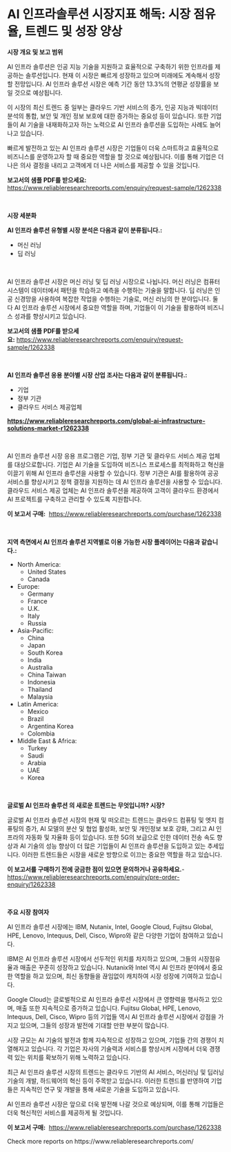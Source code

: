 <p><h1>AI 인프라솔루션 시장지표 해독: 시장 점유율, 트렌드 및 성장 양상</h1></p><p><strong>시장 개요 및 보고 범위</strong></p>
<p><p>AI 인프라 솔루션은 인공 지능 기술을 지원하고 효율적으로 구축하기 위한 인프라를 제공하는 솔루션입니다. 현재 이 시장은 빠르게 성장하고 있으며 미래에도 계속해서 성장할 전망입니다. AI 인프라 솔루션 시장은 예측 기간 동안 13.3%의 연평균 성장률을 보일 것으로 예상됩니다. </p><p>이 시장의 최신 트렌드 중 일부는 클라우드 기반 서비스의 증가, 인공 지능과 빅데이터 분석의 통합, 보안 및 개인 정보 보호에 대한 증가하는 중요성 등이 있습니다. 또한 기업들이 AI 기술을 내재화하고자 하는 노력으로 AI 인프라 솔루션을 도입하는 사례도 늘어나고 있습니다.</p><p>빠르게 발전하고 있는 AI 인프라 솔루션 시장은 기업들이 더욱 스마트하고 효율적으로 비즈니스를 운영하고자 할 때 중요한 역할을 할 것으로 예상됩니다. 이를 통해 기업은 더 나은 의사 결정을 내리고 고객에게 더 나은 서비스를 제공할 수 있을 것입니다.</p></p>
<p><strong>보고서의 샘플 PDF를 받으세요:</strong> <a href="https://www.reliableresearchreports.com/enquiry/request-sample/1262338">https://www.reliableresearchreports.com/enquiry/request-sample/1262338</a></p>
<p>&nbsp;</p>
<p><strong>시장 세분화</strong></p>
<p><strong>AI 인프라 솔루션 유형별 시장 분석은 다음과 같이 분류됩니다.:</strong></p>
<p><ul><li>머신 러닝</li><li>딥 러닝</li></ul></p>
<p>&nbsp;</p>
<p><p>AI 인프라 솔루션 시장은 머신 러닝 및 딥 러닝 시장으로 나뉩니다. 머신 러닝은 컴퓨터 시스템이 데이터에서 패턴을 학습하고 예측을 수행하는 기술을 말합니다. 딥 러닝은 인공 신경망을 사용하여 복잡한 작업을 수행하는 기술로, 머신 러닝의 한 분야입니다. 둘 다 AI 인프라 솔루션 시장에서 중요한 역할을 하며, 기업들이 이 기술을 활용하여 비즈니스 성과를 향상시키고 있습니다.</p></p>
<p><strong>보고서의 샘플 PDF를 받으세요:</strong>&nbsp;<a href="https://www.reliableresearchreports.com/enquiry/request-sample/1262338">https://www.reliableresearchreports.com/enquiry/request-sample/1262338</a></p>
<p>&nbsp;</p>
<p><strong> AI 인프라 솔루션 응용 분야별 시장 산업 조사는 다음과 같이 분류됩니다.:</strong></p>
<p><ul><li>기업</li><li>정부 기관</li><li>클라우드 서비스 제공업체</li></ul></p>
<p><strong><a href="https://www.reliableresearchreports.com/global-ai-infrastructure-solutions-market-r1262338">https://www.reliableresearchreports.com/global-ai-infrastructure-solutions-market-r1262338</a></strong></p>
<p>&nbsp;</p>
<p><p>AI 인프라 솔루션 시장 응용 프로그램은 기업, 정부 기관 및 클라우드 서비스 제공 업체를 대상으로합니다. 기업은 AI 기술을 도입하여 비즈니스 프로세스를 최적화하고 혁신을 이끌기 위해 AI 인프라 솔루션을 사용할 수 있습니다. 정부 기관은 AI를 활용하여 공공 서비스를 향상시키고 정책 결정을 지원하는 데 AI 인프라 솔루션을 사용할 수 있습니다. 클라우드 서비스 제공 업체는 AI 인프라 솔루션을 제공하여 고객이 클라우드 환경에서 AI 프로젝트를 구축하고 관리할 수 있도록 지원합니다.</p></p>
<p><strong>이 보고서 구매:</strong>&nbsp; <a href="https://www.reliableresearchreports.com/purchase/1262338">https://www.reliableresearchreports.com/purchase/1262338</a></p>
<p>&nbsp;</p>
<p><strong>지역 측면에서 AI 인프라 솔루션 지역별로 이용 가능한 시장 플레이어는 다음과 같습니다.:</strong></p>
<p><ul>
    <li>
        North America:
        <ul>
            <li>United States</li>
            <li>Canada</li>
        </ul>
    </li>
    <li>
        Europe:
        <ul>
            <li>Germany</li>
            <li>France</li>
            <li>U.K.</li>
            <li>Italy</li>
            <li>Russia</li>
        </ul>
    </li>
    <li>
        Asia-Pacific:
        <ul>
            <li>China</li>
            <li>Japan</li>
            <li>South Korea</li>
            <li>India</li>
            <li>Australia</li>
            <li>China Taiwan</li>
            <li>Indonesia</li>
            <li>Thailand</li>
            <li>Malaysia</li>
        </ul>
    </li>
    <li>
        Latin America:
        <ul>
            <li>Mexico</li>
            <li>Brazil</li>
            <li>Argentina Korea</li>
            <li>Colombia</li>
        </ul>
    </li>
    <li>
        Middle East & Africa:
        <ul>
            <li>Turkey</li>
            <li>Saudi</li>
            <li>Arabia</li>
            <li>UAE</li>
            <li>Korea</li>
        </ul>
    </li>
    </ul></p>
<p>&nbsp;</p>
<p><strong>글로벌 AI 인프라 솔루션 의 새로운 트렌드는 무엇입니까? 시장?</strong></p>
<p><p>글로벌 AI 인프라 솔루션 시장의 현재 및 떠오르는 트렌드는 클라우드 컴퓨팅 및 엣지 컴퓨팅의 증가, AI 모델의 분산 및 협업 활성화, 보안 및 개인정보 보호 강화, 그리고 AI 인프라의 자동화 및 자율화 등이 있습니다. 또한 5G의 보급으로 인한 데이터 전송 속도 향상과 AI 기술의 성능 향상이 더 많은 기업들이 AI 인프라 솔루션을 도입하고 있는 추세입니다. 이러한 트렌드들은 시장을 새로운 방향으로 이끄는 중요한 역할을 하고 있습니다.</p></p>
<p><strong>이 보고서를 구매하기 전에 궁금한 점이 있으면 문의하거나 공유하세요.</strong>- <a href="https://www.reliableresearchreports.com/enquiry/pre-order-enquiry/1262338">https://www.reliableresearchreports.com/enquiry/pre-order-enquiry/1262338</a></p>
<p>&nbsp;</p>
<p><strong>주요 시장 참여자</strong></p>
<p><p>AI 인프라 솔루션 시장에는 IBM, Nutanix, Intel, Google Cloud, Fujitsu Global, HPE, Lenovo, Intequus, Dell, Cisco, Wipro와 같은 다양한 기업이 참여하고 있습니다.</p><p> </p><p>IBM은 AI 인프라 솔루션 시장에서 선두적인 위치를 차지하고 있으며, 그들의 시장점유율과 매출은 꾸준히 성장하고 있습니다. Nutanix와 Intel 역시 AI 인프라 분야에서 중요한 역할을 하고 있으며, 최신 동향들을 끊임없이 캐치하여 시장 성장에 기여하고 있습니다. </p><p>Google Cloud는 글로벌적으로 AI 인프라 솔루션 시장에서 큰 영향력을 행사하고 있으며, 매출 또한 지속적으로 증가하고 있습니다. Fujitsu Global, HPE, Lenovo, Intequus, Dell, Cisco, Wipro 등의 기업들 역시 AI 인프라 솔루션 시장에서 강점을 가지고 있으며, 그들의 성장과 발전에 기대할 만한 부분이 많습니다.</p><p>시장 규모는 AI 기술의 발전과 함께 지속적으로 성장하고 있으며, 기업들 간의 경쟁이 치열해지고 있습니다. 각 기업은 자사의 기술력과 서비스를 향상시켜 시장에서 더욱 경쟁력 있는 위치를 확보하기 위해 노력하고 있습니다.</p><p>최근 AI 인프라 솔루션 시장의 트렌드는 클라우드 기반의 AI 서비스, 머신러닝 및 딥러닝 기술의 개발, 하드웨어의 혁신 등이 주목받고 있습니다. 이러한 트렌드를 반영하여 기업들은 지속적인 연구 및 개발을 통해 새로운 기술을 도입하고 있습니다. </p><p>AI 인프라 솔루션 시장은 앞으로 더욱 발전해 나갈 것으로 예상되며, 이를 통해 기업들은 더욱 혁신적인 서비스를 제공하게 될 것입니다.</p></p>
<p><strong>이 보고서 구매:</strong>&nbsp;&nbsp;<a href="https://www.reliableresearchreports.com/purchase/1262338">https://www.reliableresearchreports.com/purchase/1262338</a></p>
<p>Check more reports on https://www.reliableresearchreports.com/</p>